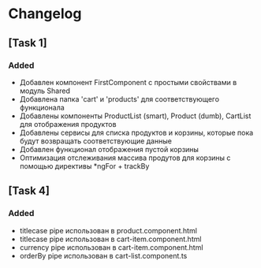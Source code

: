 # Changelog

## [Task 1]
### Added

- Добавлен компонент FirstComponent с простыми свойствами в модуль Shared
- Добавлена папка 'cart' и 'products' для соответствующего функционала
- Добавлены компоненты ProductList (smart), Product (dumb), CartList для отображения продуктов
- Добавлены сервисы для списка продуктов и корзины, которые пока будут возвращать соответствующие данные
- Добавлен функционал отображения пустой корзины
- Оптимизация отслеживания массива продутов для корзины с помощью директивы *ngFor + trackBy

## [Task 4]
### Added

- titlecase pipe использован в product.component.html
- titlecase pipe использован в cart-item.component.html
- currency pipe использован в cart-item.component.html
- orderBy pipe использован в cart-list.component.ts
